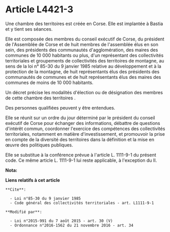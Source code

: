 # Article L4421-3

Une chambre des territoires est créée en Corse. Elle est implantée à Bastia et y tient ses séances.

Elle est composée des membres du conseil exécutif de Corse, du président de l'Assemblée de Corse et de huit membres de
l'assemblée élus en son sein, des présidents des communautés d'agglomération, des maires des communes de 10 000 habitants ou
plus, d'un représentant des collectivités territoriales et groupements de collectivités des territoires de montagne, au sens
de la loi n° 85-30 du 9 janvier 1985 relative au développement et à la protection de la montagne, de huit représentants élus
des présidents des communautés de communes et de huit représentants élus des maires des communes de moins de 10 000
habitants. 

Un décret précise les modalités d'élection ou de désignation des membres de cette chambre des territoires . 

Des personnes qualifiées peuvent y être entendues. 

Elle se réunit sur un ordre du jour déterminé par le président du conseil exécutif de Corse pour échanger des informations,
débattre de questions d'intérêt commun, coordonner l'exercice des compétences des collectivités territoriales, notamment en
matière d'investissement, et promouvoir la prise en compte de la diversité des territoires dans la définition et la mise en
œuvre des politiques publiques.

Elle se substitue à la conférence prévue à l'article L. 1111-9-1 du présent code. Ce même article L. 1111-9-1 lui reste
applicable, à l'exception du II.

**Nota:**



**Liens relatifs à cet article**

	**Cite**:

	  - Loi n°85-30 du 9 janvier 1985
	  - Code général des collectivités territoriales - art. L1111-9-1

	**Modifié par**:

	  - Loi n°2015-991 du 7 août 2015 - art. 30 (V)
	  - Ordonnance n°2016-1562 du 21 novembre 2016 - art. 34
